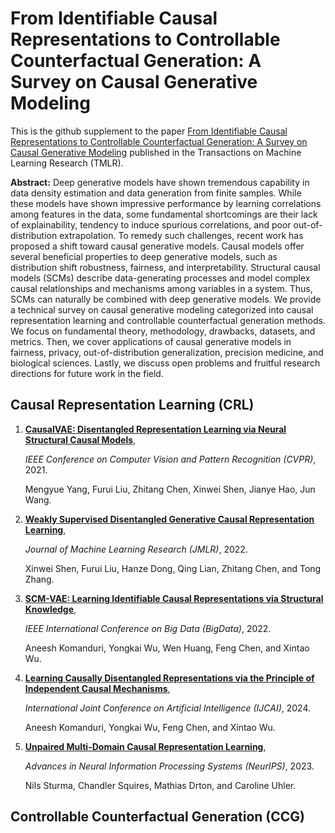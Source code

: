 # From Identifiable Causal Representations to Controllable Counterfactual Generation: A Survey on Causal Generative Modeling

This is the github supplement to the paper [From Identifiable Causal Representations to Controllable Counterfactual Generation: A Survey on Causal Generative Modeling](https://openreview.net/forum?id=PUpZXvNqmb) published in the Transactions on Machine Learning Research (TMLR).


**Abstract:** Deep generative models have shown tremendous capability in data density estimation and data generation from finite samples. While these models have shown impressive performance by learning correlations among features in the data, some fundamental shortcomings are their lack of explainability, tendency to induce spurious correlations, and poor out-of-distribution extrapolation. To remedy such challenges, recent work has proposed a shift toward causal generative models. Causal models offer several beneficial properties to deep generative models, such as distribution shift robustness, fairness, and interpretability. Structural causal models (SCMs) describe data-generating processes and model complex causal relationships and mechanisms among variables in a system. Thus, SCMs can naturally be combined with deep generative models. We provide a technical survey on causal generative modeling categorized into causal representation learning and controllable counterfactual generation methods. We focus on fundamental theory, methodology, drawbacks, datasets, and metrics. Then, we cover applications of causal generative models in fairness, privacy, out-of-distribution generalization, precision medicine, and biological sciences. Lastly, we discuss open problems and fruitful research directions for future work in the field.



## Causal Representation Learning (CRL)
1. [**CausalVAE: Disentangled Representation Learning via Neural Structural Causal Models**](https://openaccess.thecvf.com/content/CVPR2021/html/Yang_CausalVAE_Disentangled_Representation_Learning_via_Neural_Structural_Causal_Models_CVPR_2021_paper.html),

     *IEEE Conference on Computer Vision and Pattern Recognition (CVPR)*, 2021.

     Mengyue Yang, Furui Liu, Zhitang Chen, Xinwei Shen, Jianye Hao, Jun Wang.
  
2. [**Weakly Supervised Disentangled Generative Causal Representation Learning**](https://arxiv.org/abs/2010.02637),

      *Journal of Machine Learning Research (JMLR)*, 2022. 

      Xinwei Shen, Furui Liu, Hanze Dong, Qing Lian, Zhitang Chen, and Tong Zhang.

3. [**SCM-VAE: Learning Identifiable Causal Representations via Structural Knowledge**](https://ieeexplore.ieee.org/document/10021114),

      *IEEE International Conference on Big Data (BigData)*, 2022. 

      Aneesh Komanduri, Yongkai Wu, Wen Huang, Feng Chen, and Xintao Wu.

4. [**Learning Causally Disentangled Representations via the Principle of Independent Causal Mechanisms**](https://arxiv.org/abs/2306.01213),

      *International Joint Conference on Artificial Intelligence (IJCAI)*, 2024.

      Aneesh Komanduri, Yongkai Wu, Feng Chen, and Xintao Wu.

5. [**Unpaired Multi-Domain Causal Representation Learning**](https://openreview.net/forum?id=zW1uVN6Mbv),

      *Advances in Neural Information Processing Systems (NeurIPS)*, 2023.

      Nils Sturma, Chandler Squires, Mathias Drton, and Caroline Uhler.

## Controllable Counterfactual Generation (CCG)



